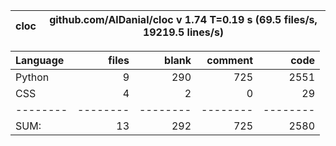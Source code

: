 cloc|github.com/AlDanial/cloc v 1.74  T=0.19 s (69.5 files/s, 19219.5 lines/s)
--- | ---

Language|files|blank|comment|code
:-------|-------:|-------:|-------:|-------:
Python|9|290|725|2551
CSS|4|2|0|29
--------|--------|--------|--------|--------
SUM:|13|292|725|2580
